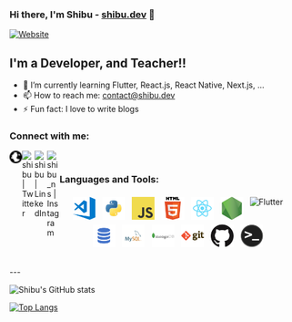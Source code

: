 ### Hi there, I'm Shibu - [shibu.dev][website] 👋

[![Website](https://img.shields.io/website?label=shibu.dev&style=for-the-badge&url=https%3A%2F%2Fshibu.dev)](https://shibu.dev)

## I'm a Developer, and Teacher!!

- 🌱 I’m currently learning Flutter, React.js, React Native, Next.js, ...
- 📫 How to reach me: <contact@shibu.dev>
- ⚡ Fun fact: I love to write blogs

### Connect with me:

[<img align="left" alt="shibu.dev" width="22px" src="https://raw.githubusercontent.com/iconic/open-iconic/master/svg/globe.svg" />][website]
[<img align="left" alt="shibu | Twitter" width="22px" src="https://cdn.jsdelivr.net/npm/simple-icons@v3/icons/twitter.svg" />][twitter]
[<img align="left" alt="shibu | LinkedIn" width="22px" src="https://cdn.jsdelivr.net/npm/simple-icons@v3/icons/linkedin.svg" />][linkedin]
[<img align="left" alt="shibu_ns | Instagram" width="22px" src="https://cdn.jsdelivr.net/npm/simple-icons@v3/icons/instagram.svg" />][instagram]

<br />

### Languages and Tools:

<p align="center">
 <img src="https://raw.githubusercontent.com/github/explore/80688e429a7d4ef2fca1e82350fe8e3517d3494d/topics/visual-studio-code/visual-studio-code.png" alt="VS Code" height="40" style="vertical-align:top; margin:4px">
<img src="https://raw.githubusercontent.com/github/explore/80688e429a7d4ef2fca1e82350fe8e3517d3494d/topics/python/python.png" alt="Python" height="40" style="vertical-align:top; margin:4px">
<img src="https://raw.githubusercontent.com/github/explore/80688e429a7d4ef2fca1e82350fe8e3517d3494d/topics/javascript/javascript.png" alt="Javascript" height="40" style="vertical-align:top; margin:4px">
<img src="https://raw.githubusercontent.com/github/explore/80688e429a7d4ef2fca1e82350fe8e3517d3494d/topics/html/html.png" alt="HTML" height="40" style="vertical-align:top; margin:4px">
  
<img src="https://raw.githubusercontent.com/github/explore/80688e429a7d4ef2fca1e82350fe8e3517d3494d/topics/react/react.png" alt="React" height="40" style="vertical-align:top; margin:4px">
 <img src="https://raw.githubusercontent.com/github/explore/80688e429a7d4ef2fca1e82350fe8e3517d3494d/topics/nodejs/nodejs.png" alt="Node.js" height="40" style="vertical-align:top; margin:4px">
 <img src="https://avatars.githubusercontent.com/u/14101776?s=200" alt="Flutter" height="40" style="vertical-align:top; margin:4px">
  
 <img src="https://raw.githubusercontent.com/github/explore/80688e429a7d4ef2fca1e82350fe8e3517d3494d/topics/sql/sql.png" alt="SQL" height="40" style="vertical-align:top; margin:4px">
 <img src="https://raw.githubusercontent.com/github/explore/80688e429a7d4ef2fca1e82350fe8e3517d3494d/topics/mysql/mysql.png" alt="MySQL" height="40" style="vertical-align:top; margin:4px">
 <img src="https://raw.githubusercontent.com/github/explore/80688e429a7d4ef2fca1e82350fe8e3517d3494d/topics/mongodb/mongodb.png" alt="MongoDB" height="40" style="vertical-align:top; margin:4px">
  
  <img src="https://raw.githubusercontent.com/github/explore/80688e429a7d4ef2fca1e82350fe8e3517d3494d/topics/git/git.png" alt="Git" height="40" style="vertical-align:top; margin:4px">
  <img src="https://raw.githubusercontent.com/github/explore/78df643247d429f6cc873026c0622819ad797942/topics/github/github.png" alt="GitHub" height="40" style="vertical-align:top; margin:4px">
  <img src="https://raw.githubusercontent.com/github/explore/80688e429a7d4ef2fca1e82350fe8e3517d3494d/topics/terminal/terminal.png" alt="Terminal" height="40" style="vertical-align:top; margin:4px">
  
</p>
<br />
---

![Shibu's GitHub stats](https://github-readme-stats.vercel.app/api?username=nshibu&show_icons=true)

[![Top Langs](https://github-readme-stats.vercel.app/api/top-langs/?username=nshibu)](https://github.com/nshibu/github-readme-stats)

[website]: https://shibu.dev
[twitter]: https://twitter.com/shibu_nadarajan
[instagram]: https://instagram.com/shibu_ns
[linkedin]: https://linkedin.com/in/nshibu

